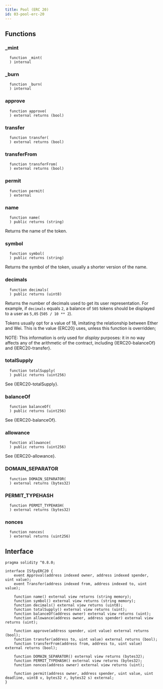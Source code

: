 ```yaml
---
title: Pool (ERC 20)
id: 03-pool-erc-20
---
```


## Functions
### _mint
```solidity
  function _mint(
  ) internal
```




### _burn
```solidity
  function _burn(
  ) internal
```




### approve
```solidity
  function approve(
  ) external returns (bool)
```




### transfer
```solidity
  function transfer(
  ) external returns (bool)
```




### transferFrom
```solidity
  function transferFrom(
  ) external returns (bool)
```




### permit
```solidity
  function permit(
  ) external
```




### name
```solidity
  function name(
  ) public returns (string)
```

Returns the name of the token.


### symbol
```solidity
  function symbol(
  ) public returns (string)
```

Returns the symbol of the token, usually a shorter version of the
name.


### decimals
```solidity
  function decimals(
  ) public returns (uint8)
```

Returns the number of decimals used to get its user representation.
For example, if `decimals` equals `2`, a balance of `505` tokens should
be displayed to a user as `5,05` (`505 / 10 ** 2`).

Tokens usually opt for a value of 18, imitating the relationship between
Ether and Wei. This is the value {ERC20} uses, unless this function is
overridden;

NOTE: This information is only used for _display_ purposes: it in
no way affects any of the arithmetic of the contract, including
{IERC20-balanceOf} and {IERC20-transfer}.


### totalSupply
```solidity
  function totalSupply(
  ) public returns (uint256)
```

See {IERC20-totalSupply}.


### balanceOf
```solidity
  function balanceOf(
  ) public returns (uint256)
```

See {IERC20-balanceOf}.


### allowance
```solidity
  function allowance(
  ) public returns (uint256)
```

See {IERC20-allowance}.


### DOMAIN_SEPARATOR
```solidity
  function DOMAIN_SEPARATOR(
  ) external returns (bytes32)
```




### PERMIT_TYPEHASH
```solidity
  function PERMIT_TYPEHASH(
  ) external returns (bytes32)
```




### nonces
```solidity
  function nonces(
  ) external returns (uint256)
```

## Interface

```solidity
pragma solidity ^0.8.0;

interface ISfpyERC20 {
    event Approval(address indexed owner, address indexed spender, uint value);
    event Transfer(address indexed from, address indexed to, uint value);

    function name() external view returns (string memory);
    function symbol() external view returns (string memory);
    function decimals() external view returns (uint8);
    function totalSupply() external view returns (uint);
    function balanceOf(address owner) external view returns (uint);
    function allowance(address owner, address spender) external view returns (uint);

    function approve(address spender, uint value) external returns (bool);
    function transfer(address to, uint value) external returns (bool);
    function transferFrom(address from, address to, uint value) external returns (bool);

    function DOMAIN_SEPARATOR() external view returns (bytes32);
    function PERMIT_TYPEHASH() external view returns (bytes32);
    function nonces(address owner) external view returns (uint);

    function permit(address owner, address spender, uint value, uint deadline, uint8 v, bytes32 r, bytes32 s) external;
}
```